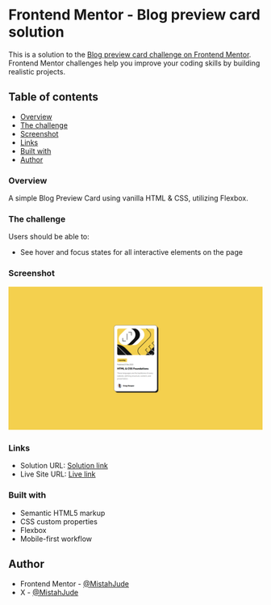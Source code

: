 # Frontend Mentor - Blog preview card solution

This is a solution to the [Blog preview card challenge on Frontend Mentor](https://www.frontendmentor.io/challenges/blog-preview-card-ckPaj01IcS). Frontend Mentor challenges help you improve your coding skills by building realistic projects.

## Table of contents

- [Overview](#overview)
- [The challenge](#the-challenge)
- [Screenshot](#screenshot)
- [Links](#links)
- [Built with](#built-with)
- [Author](#author)

### Overview

A simple Blog Preview Card using vanilla HTML & CSS, utilizing Flexbox.

### The challenge

Users should be able to:

- See hover and focus states for all interactive elements on the page

### Screenshot

![Screenshot](screenshot.png)

### Links

- Solution URL: [Solution link](https://www.frontendmentor.io/learning-paths/getting-started-on-frontend-mentor-XJhRWRREZd/steps/666c0b41983369c5332a9e01/challenge/refactor)
- Live Site URL: [Live link](https://blog-preview-card-woad-zeta.vercel.app/)

### Built with

- Semantic HTML5 markup
- CSS custom properties
- Flexbox
- Mobile-first workflow

## Author

- Frontend Mentor - [@MistahJude](https://www.frontendmentor.io/profile/MistahJude)
- X - [@MistahJude](https://www.x.com/MistahJude)
